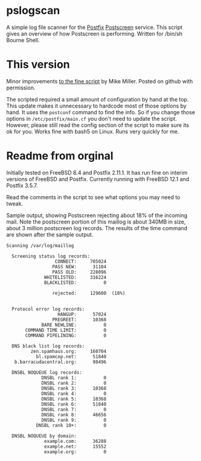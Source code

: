 # pslogscan
A simple log file scanner for the [Postfix](http://www.postfix.org) [Postscreen](http://www.postfix.org/postscreen.8.html) service.
This script gives an overview of how Postscreen is performing. Written for /bin/sh Bourne Shell. 

# This version

Minor improvements [to the fine script](https://archive.mgm51.com/sources/pslogscan.html) by Mike Miller.
Posted on github with permission.

The scripted required a small amount of configuration by hand at the top.  This update makes it unnecessary to hardcode most of those
options by hand.  It uses the `postconf` command to find the info.
So if you change those options in `/etc/postfix/main.cf` you don't need to update the script.
However, please still read the config section of the script to make sure its ok for you.
Works fine with bash5 on Linux.  Runs very quickly for me.

# Readme from orginal

Initially tested on FreeBSD 8.4 and Postfix 2.11.1. It has run fine on interim versions of FreeBSD and Postfix. Currently running with FreeBSD 12.1 and Postfix 3.5.7.

Read the comments in the script to see what options you may need to tweak.

Sample output, showing Postscreen rejecting about 18% of the incoming mail. Note the postscreen portion of this maillog is about 340MB in size, about 3 million postscreen log records. The results of the time command are shown after the sample output.

```output
Scanning /var/log/maillog
 
  Screening status log records:
                  CONNECT:     705024
                 PASS NEW:      31104
                 PASS OLD:     228096
              WHITELISTED:     316224
              BLACKLISTED:          0
 
                 rejected:     129600  (18%)
 
 
  Protocol error log records:
                   HANGUP:      57024
                 PREGREET:      10368
             BARE NEWLINE:          0
       COMMAND TIME LIMIT:          0
       COMMAND PIPELINING:          0
 
  DNS black list log records:
         zen.spamhaus.org:     160704
           bl.spamcop.net:      51840
   b.barracudacentral.org:      98496
 
  DNSBL NOQUEUE log records: 
             DNSBL rank 1:          0
             DNSBL rank 2:          0
             DNSBL rank 3:      10368
             DNSBL rank 4:          0
             DNSBL rank 5:      10368
             DNSBL rank 6:      51840
             DNSBL rank 7:          0
             DNSBL rank 8:      46656
             DNSBL rank 9:          0
           DNSBL rank 10+:          0
 
  DNSBL NOQUEUE by domain: 
              example.com:      36288
              example.net:      15552
              example.org:          0
```

